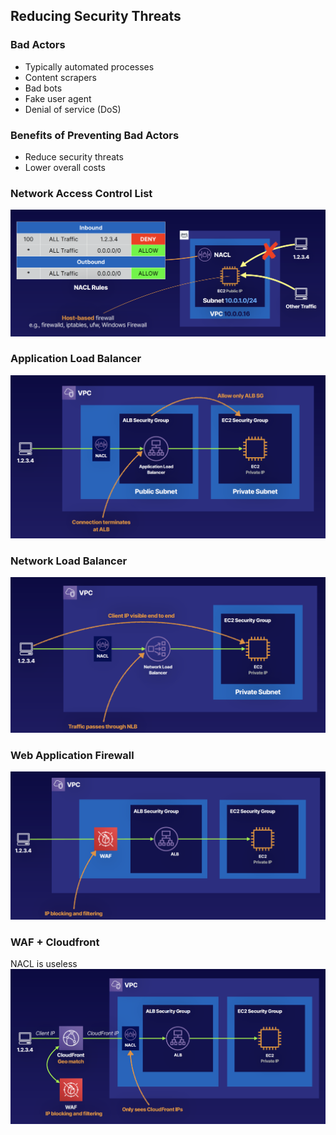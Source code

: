 ## Reducing Security Threats

### Bad Actors
- Typically automated processes
- Content scrapers
- Bad bots
- Fake user agent
- Denial of service (DoS)

### Benefits of Preventing Bad Actors
- Reduce security threats
- Lower overall costs

### Network Access Control List
![RSTNACL](images/01-RSTNACL.png)

### Application Load Balancer
![RSTALB](images/01-RSTALB.png)

### Network Load Balancer
![RSTNLB](images/01-RSTNLB.png)

### Web Application Firewall
![RSTWAF](images/01-RSTWAF.png)

### WAF + Cloudfront
NACL is useless
![RSTWAFCF](images/01-RSTWAFCF.png)